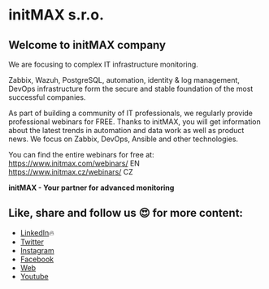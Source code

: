 # initMAX s.r.o.

## Welcome to initMAX company

We are focusing to complex IT infrastructure monitoring.

Zabbix, Wazuh, PostgreSQL, automation, identity & log management, DevOps infrastructure form the secure and stable foundation of the most successful companies.

As part of building a community of IT professionals, we regularly provide professional webinars for FREE. Thanks to initMAX, you will get information about the latest trends in automation and data work as well as product news. We focus on Zabbix, DevOps, Ansible and other technologies.

You can find the entire webinars for free at:<br/>
https://www.initmax.com/webinars/ EN<br/>
https://www.initmax.cz/webinars/ CZ<br/>

**initMAX - Your partner for advanced monitoring**
## Like, share and follow us 😍 for more content:  
- [LinkedIn](https://www.linkedin.com/company/initmax/)🔥
- [Twitter](https://twitter.com/initmax)
- [Instagram](https://www.instagram.com/initmax/)
- [Facebook](https://www.facebook.com/initmax)
- [Web](https://www.initmax.cz/)
- [Youtube](https://www.youtube.com/@initmax1)
